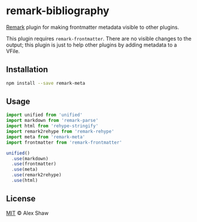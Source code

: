 # remark-bibliography

[Remark](https://remark.js.org/) plugin for making frontmatter metadata visible to other plugins.

This plugin requires `remark-frontmatter`. There are no visible changes to the output; this plugin is just to help other plugins by adding metadata to a VFile.

## Installation

```bash
npm install --save remark-meta
```

## Usage

```javascript
import unified from 'unified'
import markdown from 'remark-parse'
import html from 'rehype-stringify'
import remark2rehype from 'remark-rehype'
import meta from 'remark-meta'
import frontmatter from 'remark-frontmatter'

unified()
  .use(markdown)
  .use(frontmatter)
  .use(meta)
  .use(remark2rehype)
  .use(html)
```

## License

[MIT](LICENSE.md) &copy; Alex Shaw
